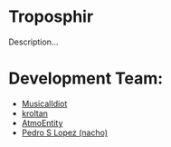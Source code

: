 Troposphir
==========
Description...    


Development Team: 
==========
- [MusicalIdiot](http://www.github.com/MusicalIdiot)    
- [kroltan](http://www.github.com/kroltan)    
- [AtmoEntity](http://www.github.com/AtmoEntity)
- [Pedro S Lopez (nacho)](http://www.github.com/pedroslopez)
